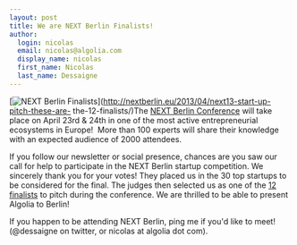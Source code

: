 ```yaml
---
layout: post
title: We are NEXT Berlin Finalists!
author:
  login: nicolas
  email: nicolas@algolia.com
  display_name: nicolas
  first_name: Nicolas
  last_name: Dessaigne
---
```


[![NEXT Berlin Finalists][1]](http://nextberlin.eu/2013/04/next13-start-up-pitch-these-are-
the-12-finalists/)The [NEXT Berlin Conference][2] will
take place on April 23rd & 24th in one of the most active entrepreneurial
ecosystems in Europe!  More than 100 experts will share their knowledge with
an expected audience of 2000 attendees.

If you follow our newsletter or social presence, chances are you saw our call
for help to participate in the NEXT Berlin startup competition. We sincerely
thank you for your votes! They placed us in the 30 top startups to be
considered for the final. The judges then selected us as one of the [12
finalists][3] to pitch during the conference. We are thrilled to be able
to present Algolia to Berlin!

If you happen to be attending NEXT Berlin, ping me if you'd like to meet!
(@dessaigne on twitter, or nicolas at algolia dot com).


[1]: /algoliasearch-jekyll-hyde/assets/NextBerlin-300x155.png
[2]: http://nextberlin.eu/
[3]: http://nextberlin.eu/2013/04/next13-start-up-pitch-these-are-the-12-finalists/
